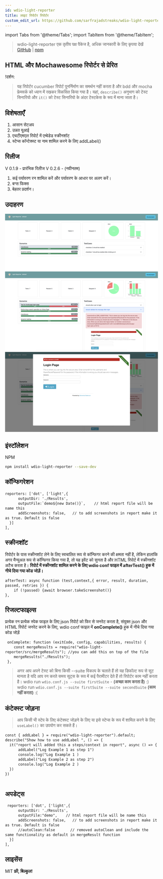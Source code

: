 ```yaml
---
id: wdio-light-reporter
title: लाइट रिपोर्टर रिपोर्टर
custom_edit_url: https://github.com/sarfrajadstreaks/wdio-light-reporter/edit/main/README.md
---
```


import Tabs from '@theme/Tabs';
import TabItem from '@theme/TabItem';

> wdio-light-reporter एक तृतीय पक्ष पैकेज है, अधिक जानकारी के लिए कृपया देखें [GitHub](https://github.com/sarfrajadstreaks/wdio-light-reporter) | [npm](https://www.npmjs.com/package/wdio-light-reporter)

## HTML और Mochawesome रिपोर्टर से प्रेरित

!दर्शन:

> यह रिपोर्टर cucumber रिपोर्ट पुनर्निर्माण का समर्थन नहीं करता है और bdd और mocha फ्रेमवर्क को ध्यान में रखकर विकसित किया गया है।
> यहां, `describe()` अनुभाग को टेस्ट सिनारियो और `it()` को टेस्ट सिनारियो के अंदर टेस्टकेस के रूप में माना जाता है।

## विशेषताएँ

1. आसान सेटअप
2. उन्नत यूआई
3. एचटीएमएल रिपोर्ट में एम्बेडेड स्क्रीनशॉट
4. स्टेप्स कॉन्टेक्स्ट या नाम शामिल करने के लिए addLabel()


## रिलीज
V 0.1.9 - प्रारंभिक रिलीज
V 0.2.6 - (नवीनतम)
  1. कई पर्यावरण रन शामिल करें और पर्यावरण के आधार पर अलग करें।
  2. बग्स फिक्स
  3. बेहतर प्रदर्शन।


## उदाहरण

![Example](https://github.com/sarfrajadstreaks/wdio-light-reporter/blob/main/./ReadME/example_1.png)
![Example](https://github.com/sarfrajadstreaks/wdio-light-reporter/blob/main/./ReadME/example_2.png)
![Example](https://github.com/sarfrajadstreaks/wdio-light-reporter/blob/main/./ReadME/example_3.png)

## इंस्टॉलेशन

NPM

```sh
npm install wdio-light-reporter --save-dev
```

## कॉन्फिगरेशन

```
reporters: ['dot', ['light',{
      outputDir: './Results',
      outputFile:`demo${new Date()}`,    // html report file will be name this 
      addScreenshots: false,   // to add screenshots in report make it as true. Default is false
  }]
],
```

## स्क्रीनशॉट

रिपोर्टर के पास स्क्रीनशॉट लेने के लिए स्वचालित रूप से कॉन्फिगर करने की क्षमता नहीं है, लेकिन हालांकि अगर मैन्युअल रूप से कॉन्फिगर किया गया है, तो यह इवेंट को सुनता है और HTML रिपोर्ट में स्क्रीनशॉट अटैच करता है।
**रिपोर्ट में स्क्रीनशॉट शामिल करने के लिए wdio conf फाइल में afterTest() हुक में नीचे दिया गया कोड जोड़ें।**

```
afterTest: async function (test,context,{ error, result, duration, passed, retries }) {
    if (!passed) {await browser.takeScreenshot()}
},
```

## रिजल्टफाइल्स

प्रत्येक रन प्रत्येक स्पेक फाइल के लिए json रिपोर्ट को फिर से जनरेट करता है, संयुक्त json और HTML रिपोर्ट जनरेट करने के लिए, wdio conf फाइल में **onComplete()** हुक में नीचे दिया गया कोड जोड़ें

```
 onComplete: function (exitCode, config, capabilities, results) {
    const mergeResults = require("wdio-light-reporter/src/mergeResults"); //you can add this on top of the file
    mergeResults("./Results");
 },
```

> अगर आप अपने टेस्ट को बिना किसी --suite विकल्प के चलाते हैं तो यह डिफॉल्ट रूप से सूट मानता है
> यदि आप रन करते समय सूट्स के रूप में कई पैरामीटर देते हैं तो रिपोर्टर काम नहीं करता है।
> wdio run `wdio.conf.js --suite firstSuite` - **(अच्छा काम करता है)** :)  
>  wdio run `wdio.conf.js --suite firstSuite --suite secondSuite` **(काम नहीं करता)** :(

## कंटेक्स्ट जोड़ना

> आप किसी भी स्टेप के लिए कंटेक्स्ट जोड़ने के लिए या इसे स्टेप्स के रूप में शामिल करने के लिए `useLabel()` का उपयोग कर सकते हैं।

```
const { addLabel } = require("wdio-light-reporter").default;
describe("Show how to use addLabel ", () => {
  it("report will added this a steps/context in report", async () => {
      addLabel("Log Example 1 as step 1")
      console.log("Log Example 1 )
      addLabel("Log Example 2 as step 2")
      console.log("Log Example 2 )
  })
})


```
## अपडेट्स
```
 reporters: ['dot', ['light',{
      outputDir: './Results',
      outputFile:"demo",    // html report file will be name this 
      addScreenshots: false,   // to add screenshots in report make it as true. Default is false
      //autoClean:false       // removed autoClean and include the same functionality as default in mergeResult function
  }]
],
```
## लाइसेंस

MIT
**फ्री, बिल्कुल!**